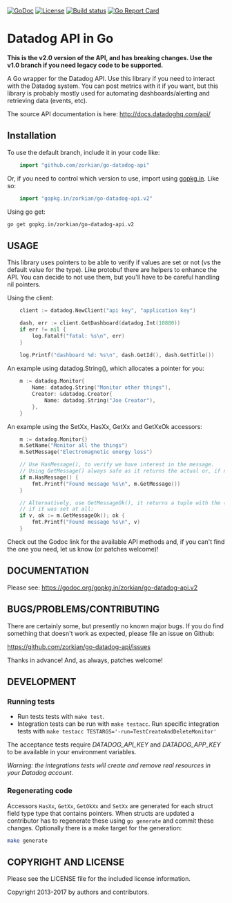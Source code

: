 [![GoDoc](http://img.shields.io/badge/godoc-reference-blue.svg)](https://godoc.org/gopkg.in/zorkian/go-datadog-api.v2)
[![License](https://img.shields.io/badge/License-BSD%203--Clause-blue.svg)](https://opensource.org/licenses/BSD-3-Clause)
[![Build
status](https://travis-ci.org/zorkian/go-datadog-api.svg)](https://travis-ci.org/zorkian/go-datadog-api)
[![Go Report Card](https://goreportcard.com/badge/github.com/zorkian/go-datadog-api)](https://goreportcard.com/report/github.com/zorkian/go-datadog-api)

# Datadog API in Go

**This is the v2.0 version of the API, and has breaking changes. Use the v1.0 branch if you need
legacy code to be supported.**

A Go wrapper for the Datadog API. Use this library if you need to interact
with the Datadog system. You can post metrics with it if you want, but this library is probably
mostly used for automating dashboards/alerting and retrieving data (events, etc).

The source API documentation is here: <http://docs.datadoghq.com/api/>

## Installation
To use the default branch, include it in your code like:
```go
    import "github.com/zorkian/go-datadog-api"
```

Or, if you need to control which version to use, import using [gopkg.in](http://labix.org/gopkg.in). Like so:
```go
    import "gopkg.in/zorkian/go-datadog-api.v2"
```

Using go get:
```bash
go get gopkg.in/zorkian/go-datadog-api.v2
```

## USAGE
This library uses pointers to be able to verify if values are set or not (vs the default value for the type). Like
 protobuf there are helpers to enhance the API. You can decide to not use them, but you'll have to be careful handling
 nil pointers.

Using the client:
```go
    client := datadog.NewClient("api key", "application key")

    dash, err := client.GetDashboard(datadog.Int(10880))
    if err != nil {
        log.Fatalf("fatal: %s\n", err)
    }
    
    log.Printf("dashboard %d: %s\n", dash.GetId(), dash.GetTitle())
```

An example using datadog.String(), which allocates a pointer for you:
```go
	m := datadog.Monitor{
		Name: datadog.String("Monitor other things"),
		Creator: &datadog.Creator{
			Name: datadog.String("Joe Creator"),
		},
	}
```

An example using the SetXx, HasXx, GetXx and GetXxOk accessors:
```go
	m := datadog.Monitor{}
	m.SetName("Monitor all the things")
	m.SetMessage("Electromagnetic energy loss")

	// Use HasMessage(), to verify we have interest in the message.
	// Using GetMessage() always safe as it returns the actual or, if never set, default value for that type.
	if m.HasMessage() {
		fmt.Printf("Found message %s\n", m.GetMessage())
	}

	// Alternatively, use GetMessageOk(), it returns a tuple with the (default) value and a boolean expressing
	// if it was set at all:
	if v, ok := m.GetMessageOk(); ok {
		fmt.Printf("Found message %s\n", v)
	}
```

Check out the Godoc link for the available API methods and, if you can't find the one you need,
let us know (or patches welcome)!

## DOCUMENTATION

Please see: <https://godoc.org/gopkg.in/zorkian/go-datadog-api.v2>

## BUGS/PROBLEMS/CONTRIBUTING

There are certainly some, but presently no known major bugs. If you do
find something that doesn't work as expected, please file an issue on
Github:

<https://github.com/zorkian/go-datadog-api/issues>

Thanks in advance! And, as always, patches welcome!

## DEVELOPMENT
### Running tests
* Run tests tests with `make test`.
* Integration tests can be run with `make testacc`. Run specific integration tests with `make testacc TESTARGS='-run=TestCreateAndDeleteMonitor'`

The acceptance tests require _DATADOG_API_KEY_ and _DATADOG_APP_KEY_ to be available
in your environment variables.

*Warning: the integrations tests will create and remove real resources in your Datadog account.*

### Regenerating code
Accessors `HasXx`, `GetXx`, `GetOkXx` and `SetXx` are generated for each struct field type type that contains pointers.
When structs are updated a contributor has to regenerate these using `go generate` and commit these changes.
Optionally there is a make target for the generation:

```bash
make generate
```

## COPYRIGHT AND LICENSE

Please see the LICENSE file for the included license information.

Copyright 2013-2017 by authors and contributors.
